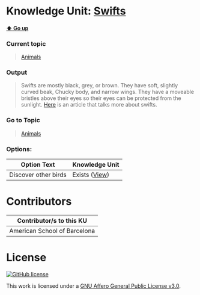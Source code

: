 # Knowledge Unit: [Swifts](../../knowledge_units/animals/swifts.md)

#### [:arrow_up: Go up](../../topics/animals.md)
### Current topic
> [Animals](../../topics/animals.md)
### Output
> Swifts are mostly black, grey, or brown.  They have soft, slightly curved beak, Chucky body, and narrow wings. They have a moveable bristles above their eyes so their eyes can be protected from the sunlight. [Here](https://www.discoverwildlife.com/animal-facts/birds/discover-fascinating-facts-about-swifts/) is an article that talks more about swifts.
### Go to Topic
> [Animals](../../topics/animals.md)

### Options: 

| Option Text | Knowledge Unit |
| - | - |  
| Discover other birds  |  Exists ([View](../../knowledge_units/animals/discover-other-birds.md))  | 

# Contributors

| Contributor/s to this KU |
| - | 
| American School of Barcelona |

# License
[![GitHub license](https://img.shields.io/github/license/inbrainz/cerebro)](https://github.com/inbrainz/cerebro/blob/master/LICENSE)

This work is licensed under a [GNU Affero General Public License v3.0](https://www.gnu.org/licenses/agpl-3.0.txt).